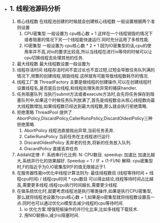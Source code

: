- ## 1. 线程池源码分析
  1. 核心线程数 在线程池创建的时候就会创建核心线程数 一般设置根据两个准则设置
     1. CPU密集型 一般设置为 cpu核心数 + 1 这样在一个线程销毁的情况下或者阻塞的情况下另一个线程能快速运行.同时充分运用了多核性能.
     2. IO密集型 一般设置为 cpu核心数 * 2 + 1 因为IO密集型的话,cpu的使用率并不高,对io的要求比较高,所以当线程在进行io等待的时候可以让cpu切换线程去处理其他的任务.
  2. 最大线程数 最大线程数设置一般设置为
  3. 线程存活时间 线程存活时间不宜过长也不宜过短,过短会导致任务队列满的情况下,频繁的创建线程,销毁线程.这样就有可能导致线程数耗尽的情况.
  4. 线程工厂类 ThreadFactory 主要是做线程的创建操作,可以在创建线程时设置线程名,是否是后台线程,和线程处理失败异常的捕获handler.
  5. 任务阻塞队列 当执行submit方法或者execute方法时,会先将任务保存到阻塞队列中,如果这个时候任务队列放满了,首先是线程数会从核心线程数向最大线程数增加,如果线程数已经达到最大线程数,那么就会执行拒绝策略.
  6. 拒绝策略 ThreadPool 提供了AbortPolicy,DiscardPolicy,CallerRunsPolicy,DiscardOldestPolicy三种拒绝策略.
     1. AbortPolicy 线程池直接抛出异常,当前任务丢弃.
     2. CallerRunsPolicy 当前任务在主线程进行运行.
     3. DiscardOldestPolicy 丢弃老的任务,将新的任务放入队列.
     4. DiscardPolicy 直接丢弃任务
  7. Addahl定律:
     F: 系统串行化比例.
     N: CPU数目.
     speedup: 加速比 加速比越大,系统并行化的效果越好.
     Speedup = 1 / (F + (1-F)/N)
     解释: cpu密集型时,F的指近乎为0,IO密集型时F的值无限接近于1.
  8. 在服务器性能io优化中线程计算法则为:
     最佳线程数目 (线程等待时间 + 线程cpu时间) / 线程cpu时间  * cpu数目
     可以得出结论,线程等待时间占比越高,需要更多线程.线程cpu执行时间越长,需要更少线程.
  9. 在做系统优化时,就要考虑线程池是执行哪类操作,如果是执行CPU密集型,那么就将线程池设置为cpu核心数 + 1,如果是io密集型就将线程数设置高一点.同时也可以通过优化io模型去减少线程的cpu等待时间.
      1. io 优化方案 增强短板操作的并行化比率,比如多线程下载技术.
      2. 用NIO替换io,减少io阻塞时间.    